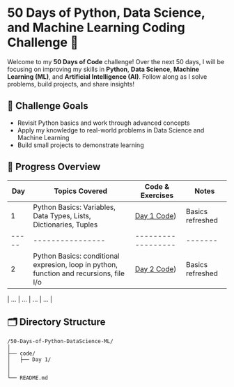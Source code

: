 
#  50 Days of Python, Data Science, and Machine Learning Coding Challenge 🎉

Welcome to my **50 Days of Code** challenge! Over the next 50 days, I will be focusing on improving my skills in **Python**, **Data Science**, **Machine Learning (ML)**, and **Artificial Intelligence (AI)**. Follow along as I solve problems, build projects, and share insights!

## 🎯 Challenge Goals
- Revisit Python basics and work through advanced concepts
- Apply my knowledge to real-world problems in Data Science and Machine Learning
- Build small projects to demonstrate learning

## 📅 Progress Overview

| Day | Topics Covered | Code & Exercises | Notes |
|-----|----------------|------------------|-------|
| 1   | Python Basics: Variables, Data Types, Lists, Dictionaries, Tuples | [Day 1 Code](https://github.com/NimraAslamkhan/python-Day-1-code)) | Basics refreshed |
|-----|----------------|------------------|-------|
| 2   | Python Basics: conditional expresion, loop in python, function and recursions, file I/o| [Day 2 Code](https://github.com/NimraAslamkhan/python-Day-1-code)) | Basics refreshed |

| ... | ... | ... | ... |

## 🗂 Directory Structure

```plaintext
/50-Days-of-Python-DataScience-ML/
│
├── code/
│   ├── Day 1/
│   
│
└── README.md
